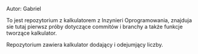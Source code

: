 Autor: Gabriel

To jest repozytorium z kalkulatorem z Inzynieri Oprogramowania,
znajduja sie  tutaj pierwsz próby dotyczące commitów i branchy a także
funkcje tworzące kalkulator.

Repozytorium zawiera kalkulator dodający i odejumjący liczby.
